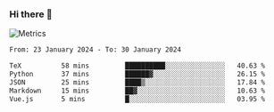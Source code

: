 ### Hi there 👋

![Metrics](https://github.com/radoapx/radoapx/blob/main/github-metrics.svg)

<!--START_SECTION:waka-->

```txt
From: 23 January 2024 - To: 30 January 2024

TeX          58 mins         ██████████░░░░░░░░░░░░░░░   40.63 %
Python       37 mins         ██████▓░░░░░░░░░░░░░░░░░░   26.15 %
JSON         25 mins         ████▒░░░░░░░░░░░░░░░░░░░░   17.84 %
Markdown     15 mins         ██▓░░░░░░░░░░░░░░░░░░░░░░   10.63 %
Vue.js       5 mins          █░░░░░░░░░░░░░░░░░░░░░░░░   03.95 %
```

<!--END_SECTION:waka-->

<!--
**radoapx/radoapx** is a ✨ _special_ ✨ repository because its `README.md` (this file) appears on your GitHub profile.

Here are some ideas to get you started:

- 🔭 I’m currently working on ...
- 🌱 I’m currently learning ...
- 👯 I’m looking to collaborate on ...
- 🤔 I’m looking for help with ...
- 💬 Ask me about ...
- 📫 How to reach me: ...
- 😄 Pronouns: ...
- ⚡ Fun fact: ...
-->
